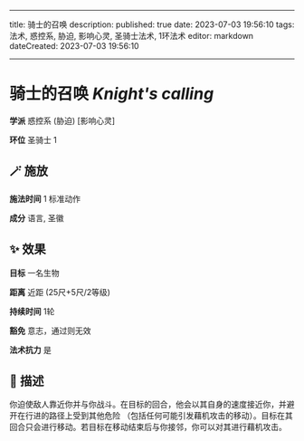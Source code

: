 
---
title: 骑士的召唤
description: 
published: true
date: 2023-07-03 19:56:10
tags: 法术, 惑控系, 胁迫, 影响心灵, 圣骑士法术, 1环法术
editor: markdown
dateCreated: 2023-07-03 19:56:10

---

# **骑士的召唤** *Knight's calling*

**学派** 惑控系 (胁迫) \[影响心灵\] 

**环位** 圣骑士 1

## 🪄 施放

**施法时间** 1 标准动作

**成分** 语言, 圣徽

## ✨ 效果 

**目标** 一名生物 

**距离** 近距 (25尺+5尺/2等级)  

**持续时间** 1轮 

**豁免** 意志，通过则无效

**法术抗力** 是

## 📖 描述

你迫使敌人靠近你并与你战斗。在目标的回合，他会以其自身的速度接近你，并避开在行进的路径上受到其他危险 （包括任何可能引发藉机攻击的移动）。目标在其回合只会进行移动。若目标在移动结束后与你接邻，你可以对其进行藉机攻击。
    